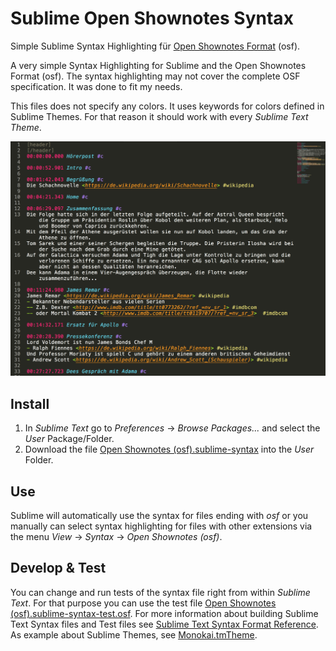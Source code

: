 # Sublime Open Shownotes Syntax
Simple Sublime Syntax Highlighting für [Open Shownotes Format](https://github.com/shownotes/OpenShownotesFormat) (osf).

A very simple Syntax Highlighting for Sublime and the Open Shownotes Format (osf).
The syntax highlighting may not cover the complete OSF specification.
It was done to fit my needs.

This files does not specify any colors. It uses keywords for colors defined in Sublime Themes. For that reason it should work with every *Sublime Text Theme*.

![Example Open Shownotes File showing syntax highlighting.](images/sublime-osf-syntax-example.png)

## Install
1. In *Sublime Text* go to *Preferences* -> *Browse Packages...* and select the *User* Package/Folder.
2. Download the file [Open Shownotes (osf).sublime-syntax](Open%20Shownotes%20(osf).sublime-syntax) into the *User* Folder. 

## Use
Sublime will automatically use the syntax for files ending with *osf* or you manually can select syntax highlighting for files with other extensions via the menu *View* -> *Syntax* -> *Open Shownotes (osf)*.

## Develop & Test
You can change and run tests of the syntax file right from within *Sublime Text*. For that purpose you can use the test file [Open Shownotes (osf).sublime-syntax-test.osf](Open%20Shownotes%20(osf).sublime-syntax-test.osf).
For more information about building Sublime Text Syntax files and Test files see [Sublime Text Syntax Format Reference](http://www.sublimetext.com/docs/3/syntax.html).
As example about Sublime Themes, see [Monokai.tmTheme](https://github.com/cj/sublime/blob/master/Color%20Scheme%20-%20Default/Monokai.tmTheme).
